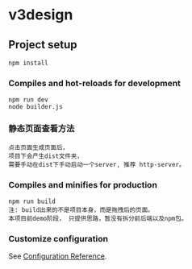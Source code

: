# v3design

## Project setup
```
npm install
```

### Compiles and hot-reloads for development
```
npm run dev
node builder.js
```

### 静态页面查看方法
```
点击页面生成页面后，
项目下会产生dist文件夹，
需要手动在dist下手动启动一个server, 推荐 http-server。
```

### Compiles and minifies for production
```
npm run build
注: build出来的不是项目本身，而是拖拽后的页面。
本项目前demo阶段， 只提供思路，暂没有拆分前后端以及npm包。
```

### Customize configuration
See [Configuration Reference](https://cli.vuejs.org/config/).
